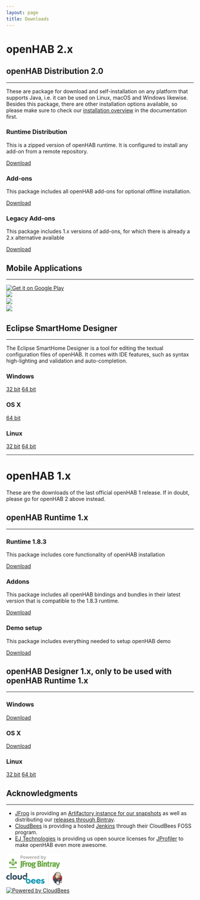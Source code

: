 ```yaml
---
layout: page
title: Downloads
---
```


# openHAB 2.x

## openHAB Distribution 2.0

---

These are package for download and self-installation on any platform that supports Java, i.e. it can be used on Linux, macOS and Windows likewise.
Besides this package, there are other installation options available, so please make sure to check our [installation overview](http://docs.openhab.org/installation/index.html) in the documentation first. 

<div class="row-fluid">
  <div class="span4">
    <h3 class="mediumIconH3"><span class="iconWrapper iconMedium"><i class="icon-globe" ></i></span>Runtime Distribution</h3>
    <p>This is a zipped version of openHAB runtime. It is configured to install any add-on from a remote repository.</p>
    <a class="btn btnSmall" href="https://bintray.com/openhab/mvn/download_file?file_path=org%2Fopenhab%2Fdistro%2Fopenhab%2F2.0.0%2Fopenhab-2.0.0.zip">Download</a>
  </div>
  <div class="span4">
    <h3 class="mediumIconH3"><span class="iconWrapper iconMedium"><i class="icon-resize-full-alt" ></i></span>Add-ons</h3>
    <p>This package includes all openHAB add-ons for optional offline installation.</p>
    <a class="btn btnSmall" href="https://bintray.com/openhab/mvn/download_file?file_path=org%2Fopenhab%2Fdistro%2Fopenhab-addons%2F2.0.0%2Fopenhab-addons-2.0.0.kar">Download</a>
  </div>
  <div class="span4">
    <h3 class="mediumIconH3"><span class="iconWrapper iconMedium"><i class="icon-star" ></i></span>Legacy Add-ons</h3>
    <p>This package includes 1.x versions of add-ons, for which there is already a 2.x alternative available</p>
    <a class="btn btnSmall" href="https://bintray.com/openhab/mvn/download_file?file_path=org%2Fopenhab%2Fdistro%2Fopenhab-addons-legacy%2F2.0.0%2Fopenhab-addons-legacy-2.0.0.kar">Download</a>
  </div>
</div>

## Mobile Applications

---

<div class="row-fluid">
  <div class="span3">
    <a href="https://play.google.com/store/apps/details?id=org.openhab.habdroid"><img class='app-link' height='80px' alt="Get it on Google Play" src="/assets/images/apps/android.svg"/></a></div>
  <div class="span3">
    <a href="https://itunes.apple.com/us/app/openhab/id492054521?mt=8"><img class='app-link' height='80px' src="/assets/images/apps/ios.svg"></a></div>
  <div class="span3">
    <a href="https://www.microsoft.com/de-de/store/p/openhab/9nmq39ctwxgt"><img class='app-link' src="/assets/images/apps/win10.png"></a></div>
  <div class="span3">
    <a href="https://apps.getpebble.com/en_US/application/5542604d45bf334314000098?query=openhab&section=watchapps"><img class='app-link' src="/assets/images/apps/pebble.png"></a></div>
</div>

## Eclipse SmartHome Designer

---

The Eclipse SmartHome Designer is a tool for editing the textual configuration files of openHAB. It comes with IDE features, such as syntax high-lighting and validation and auto-completion.

<div class="row-fluid">
  <div class="span4">
    <h3 class="mediumIconH3"><span class="iconWrapper iconMedium"><i class="fa fa-windows" ></i></span>Windows</h3>
    <a class="btn btnSmall" href="http://eclipse.org/downloads/download.php?file=/smarthome/releases/0.8.0/eclipsesmarthome-incubation-0.8.0-designer-win.zip">32 bit</a>
    <a class="btn btnSmall" href="http://eclipse.org/downloads/download.php?file=/smarthome/releases/0.8.0/eclipsesmarthome-incubation-0.8.0-designer-win64.zip">64 bit</a></div>
  <div class="span4">
    <h3 class="mediumIconH3"><span class="iconWrapper iconMedium"><i style="left: 15px" class="fa fa-apple"></i></span>OS X</h3>
    <a class="btn btnSmall" href="http://eclipse.org/downloads/download.php?file=/smarthome/releases/0.8.0/eclipsesmarthome-incubation-0.8.0-designer-macosx64.zip">64 bit</a></div>
  <div class="span4">
    <h3 class="mediumIconH3"><span class="iconWrapper iconMedium"><i style="left: 15px" class="fa fa-linux"></i></span>Linux</h3>
    <a class="btn btnSmall" href="http://eclipse.org/downloads/download.php?file=/smarthome/releases/0.8.0/eclipsesmarthome-incubation-0.8.0-designer-linux.zip">32 bit</a>
    <a class="btn btnSmall" href="http://eclipse.org/downloads/download.php?file=/smarthome/releases/0.8.0/eclipsesmarthome-incubation-0.8.0-designer-linux64.zip">64 bit</a></div>
</div>

---

# openHAB 1.x

These are the downloads of the last official openHAB 1 release. If in doubt, please go for openHAB 2 above instead.

## openHAB Runtime 1.x

---

<div class="row-fluid">
  <div class="span4">
    <h3 class="mediumIconH3"><span class="iconWrapper iconMedium"><i class="icon-globe" ></i></span>Runtime 1.8.3</h3>
    <p>This package includes core functionality of openHAB installation</p>
    <a class="btn btnSmall" href="https://bintray.com/artifact/download/openhab/bin/distribution-1.8.3-runtime.zip">Download</a>
  </div>
  <div class="span4">
    <h3 class="mediumIconH3"><span class="iconWrapper iconMedium"><i class="icon-resize-full-alt" ></i></span>Addons</h3>
    <p>This package includes all openHAB bindings and bundles in their latest version that is compatible to the 1.8.3 runtime.</p>
    <a class="btn btnSmall" href="https://bintray.com/openhab/mvn/download_file?file_path=org%2Fopenhab%2Fdistro%2Fopenhab%2F1.9.0%2Fopenhab-1.9.0-addons.zip">Download</a>
  </div>
  <div class="span4">
    <h3 class="mediumIconH3"><span class="iconWrapper iconMedium"><i class="icon-star" ></i></span>Demo setup</h3>
    <p>This package includes everything needed to setup openHAB demo</p>
    <a class="btn btnSmall" href="https://bintray.com/artifact/download/openhab/bin/distribution-1.8.3-demo.zip">Download</a>
  </div>
</div>


## openHAB Designer 1.x, only to be used with openHAB Runtime 1.x

---

<div class="row-fluid">
  <div class="span4">
    <h3 class="mediumIconH3"><span class="iconWrapper iconMedium"><i class="fa fa-windows" ></i></span>Windows</h3>
    <a class="btn btnSmall" href="https://bintray.com/artifact/download/openhab/bin/distribution-1.8.3-designer-win.zip">Download</a></div>
  <div class="span4">
    <h3 class="mediumIconH3"><span class="iconWrapper iconMedium"><i style="left: 15px" class="fa fa-apple"></i></span>OS X</h3>
    <a class="btn btnSmall" href="https://bintray.com/artifact/download/openhab/bin/distribution-1.8.3-designer-macosx64.zip">Download</a></div>
  <div class="span4">
    <h3 class="mediumIconH3"><span class="iconWrapper iconMedium"><i style="left: 15px" class="fa fa-linux"></i></span>Linux</h3>
    <a class="btn btnSmall" href="https://bintray.com/artifact/download/openhab/bin/distribution-1.8.3-designer-linux.zip">32 bit</a>
    <a class="btn btnSmall" href="https://bintray.com/artifact/download/openhab/bin/distribution-1.8.3-designer-linux64bit.zip">64 bit</a></div>
</div>

## Acknowledgments

---

<div class="row-fluid">
<ul>
<li><a href="https://www.jfrog.com">JFrog</a> is providing an <a href="https://openhab.jfrog.io">Artifactory instance for our snapshots</a> as well as distributing our <a href="https://bintray.com/openhab">releases through Bintray</a>.</li>
<li><a href="http://www.cloudbees.com">CloudBees</a> is providing a hosted <a href="https://openhab.ci.cloudbees.com/">Jenkins</a> through their CloudBees FOSS program.</li>
<li><a href="http://www.cloudbees.com">EJ Technologies</a> is providing us open source licenses for <a href="https://www.ej-technologies.com/products/jprofiler/overview.html">JProfiler</a> to make openHAB even more awesome.</li>
</ul>
</div>

<div class="row-fluid">
  <div class="span3">
	<a href="https://www.bintray.com"><img src="/assets/images/bintray.png" width="150px" alt="Powered by JFrog Bintray"/></a>
  </div>
  <div class="span3">
	<a href="https://www.cloudbees.com"><img src="/assets/images/cloudbees.png" width="150px" alt="Powered by CloudBees"/></a>
  </div>
  <div class="span3">
	<a href="http://www.ej-technologies.com/products/jprofiler/overview.html"><img src="https://www.ej-technologies.com/images/product_banners/jprofiler_medium.png" width="150px" alt="Powered by CloudBees"/></a>
  </div>
</div>

